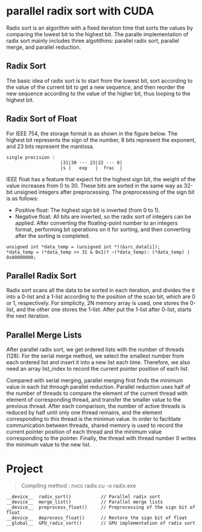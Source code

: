 # parallel radix sort with CUDA

Radix sort is an algorithm with a fixed iteration time that sorts the values by comparing the lowest bit to the highest bit. The paralle implementation of radix sort mainly includes three algotithms: parallel radix sort, parallel merge, and parallel reduction.

## Radix Sort

The basic idea of radix sort is to start from the lowest bit, sort according to the value of the current bit to get a new sequence, and then reorder the new sequence according to the value of the higher bit, thus looping to the highest bit. 

## Radix Sort of Float

For IEEE 754, the storage format is as shown in the figure below. The highest bit represents the sign of the number, 8 bits represent the exponent, and 23 bits represent the mantissa.

```
single precision : 
					|31|30 ··· 23|22 ··· 0|
					|s |   exp   |  frac  |
```

IEEE float has a feature that expect fot the highest sign bit, the weight of the value increases from 0 to 30. These bits are sorted in the same way as 32-bit unsigned integers after preprocessing. 
The preprocessing of the sign bit is as follows: 
 - Positive float: The highest sign bit is inverted (from 0 to 1).
 - Negative float: All bits are inverted, so the radix sort of integers can be applied.
 After converting the floating-point number to an integers format, performing bit operations on it for sorting, and then converting after the sorting is completed.


```
unsigned int *data_temp = (unsigned int *)(&src_data[i]);    
*data_temp = (*data_temp >> 31 & 0x1)? ~(*data_temp): (*data_temp) | 0x80000000; 
```
## Parallel Radix Sort

Radix sort scans all the data to be sorted in each iteration, and divides the it into a 0-list and a 1-list according to the position of the scan bit, which are 0 or 1, respectively. For simplicity, 2N memory array is used, one stores the 0-list, and the other one stores the 1-list. After put the 1-list after 0-list, starts the next iteration.


## Parallel Merge Lists
After parallel radix sort, we get ordered lists with the number of threads (128). For the serial merge method, we select the smallest number from each ordered list and insert it into a new list each time. Therefore, we also need an array list_index to record the current pointer position of each list.

Compared with serial merging, parallel merging first finds the minimum value in each list through parallel reduction. Parallel reduction uses half of the number of threads to compare the element of the current thread with element of corresponding thread, and transfer the smaller value to the previous thread. After each comparison, the number of active threads is reduced by half until only one thread remains, and the element corresponding to this thread is the minimun value.
In order to facilitate communication between threads, shared memory is used to record the current pointer position of each thread and the minimum value corresponding to the pointer. Finally, the thread with thread number 0 writes the minimum value to the new list.


# Project

> Compiling method : 
> nvcc  radix.cu  -o  radix.exe

```
__device__  radix_sort()           // Parallel radix sort
__device__  merge_list()           // Parallel merge lists
__device__  preprocess_float()     // Preprocessing of the sign bit of float
__device__  Aeprocess_float()      // Restore the sign bit of float
__global__  GPU_radix_sort()       // GPU implementation of radix sort
```




